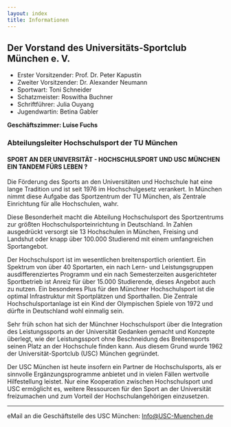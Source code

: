 ```yaml
---
layout: index
title: Informationen
---
```

## Der Vorstand des Universitäts-Sportclub München e. V.
 
* Erster Vorsitzender:	Prof. Dr. Peter Kapustin
* Zweiter Vorsitzender:	Dr. Alexander Neumann
* Sportwart:	Toni Schneider
* Schatzmeister:	Roswitha Buchner
* Schriftführer:	Julia Ouyang
* Jugendwartin:	Betina Gabler

**Geschäftszimmer: Luise Fuchs**

### Abteilungsleiter Hochschulsport der TU München

#### SPORT AN DER UNIVERSITÄT - HOCHSCHULSPORT UND USC MÜNCHEN EIN TANDEM FÜRS LEBEN ?

Die Förderung des Sports an den Universitäten und Hochschule hat eine lange Tradition und ist seit 1976 im Hochschulgesetz verankert. In München nimmt diese Aufgabe das Sportzentrum der TU München, als Zentrale Einrichtung für alle Hochschulen, wahr.

Diese Besonderheit macht die Abteilung Hochschulsport des Sportzentrums zur größten Hochschulsporteinrichtung in Deutschland. In Zahlen ausgedrückt versorgt sie 13 Hochschulen in München, Freising und Landshut oder knapp über 100.000 Studierend mit einem umfangreichen Sportangebot.

Der Hochschulsport ist im wesentlichen breitensportlich orientiert. Ein Spektrum von über 40 Sportarten, ein nach Lern- und Leistungsgruppen ausdifferenziertes Programm und ein nach Semesterzeiten ausgerichteter Sportbetrieb ist Anreiz für über 15.000 Studierende, dieses Angebot auch zu nutzen. Ein besonderes Plus für den Münchner Hochschulsport ist die optimal Infrastruktur mit Sportplätzen und Sporthallen. Die Zentrale Hochschulsportanlage ist ein Kind der Olympischen Spiele von 1972 und dürfte in Deutschland wohl einmalig sein.

Sehr früh schon hat sich der Münchner Hochschulsport über die Integration des Leistungssports an der Universität Gedanken gemacht und Konzepte überlegt, wie der Leistungssport ohne Beschneidung des Breitensports seinen Platz an der Hochschule finden kann. Aus diesem Grund wurde 1962 der Universität-Sportclub (USC) München gegründet.

Der USC München ist heute insofern ein Partner de Hochschulsports, als er sinnvolle Ergänzungsprogramme anbietet und in vielen Fällen wertvolle Hilfestellung leistet. Nur eine Kooperation zwischen Hochschulsport und USC ermöglicht es, weitere Ressourcen für den Sport an der Universität freizumachen und zum Vorteil der Hochschulangehörigen einzusetzen.


***

eMail an die Geschäftstelle des USC München: Info@USC-Muenchen.de

